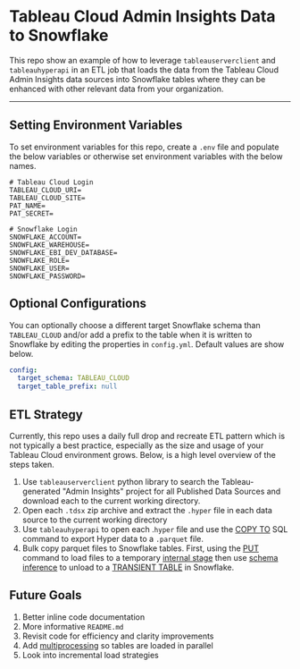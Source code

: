 # Tableau Cloud Admin Insights Data to Snowflake

This repo show an example of how to
leverage `tableauserverclient` and `tableauhyperapi`
in an ETL job that loads the data from the
Tableau Cloud Admin Insights data sources into
Snowflake tables where they can be enhanced
with other relevant data from your organization.

---

## Setting Environment Variables

To set environment variables for this repo,
create a `.env` file and populate the below
variables or otherwise set environment variables
with the below names.

```dotenv
# Tableau Cloud Login
TABLEAU_CLOUD_URI=
TABLEAU_CLOUD_SITE=
PAT_NAME=
PAT_SECRET=

# Snowflake Login
SNOWFLAKE_ACCOUNT=
SNOWFLAKE_WAREHOUSE=
SNOWFLAKE_EBI_DEV_DATABASE=
SNOWFLAKE_ROLE=
SNOWFLAKE_USER=
SNOWFLAKE_PASSWORD=
```

## Optional Configurations

You can optionally choose a different target
Snowflake schema than `TABLEAU_CLOUD` and/or
add a prefix to the table when it is
written to Snowflake by editing the properties
in `config.yml`. Default values are show below.

```yaml
config:
  target_schema: TABLEAU_CLOUD
  target_table_prefix: null
```

## ETL Strategy
Currently, this repo uses a daily full drop and
recreate ETL pattern which is not typically a
best practice, especially as the size and usage
of your Tableau Cloud environment grows. Below,
is a high level overview of the steps taken.

1. Use `tableauserverclient` python library
   to search the Tableau-generated "Admin Insights"
   project for all Published Data Sources
   and download each to the current working
   directory.
2. Open each `.tdsx` zip archive and extract
   the `.hyper` file in each data source to the
   current working directory
3. Use `tableauhyperapi` to open each .`hyper` file
   and use the [COPY TO](https://tableau.github.io/hyper-db/docs/sql/command/copy_to)
   SQL command to export Hyper data to a `.parquet` file.
4. Bulk copy parquet files to Snowflake tables. First,
   using the [PUT](https://docs.snowflake.com/en/sql-reference/sql/put)
   command to load files to a
   temporary [internal stage](https://docs.snowflake.com/en/user-guide/data-load-local-file-system-create-stage)
   then use [schema inference](https://docs.snowflake.com/en/sql-reference/functions/infer_schema)
   to unload to a
   [TRANSIENT TABLE](https://docs.snowflake.com/en/user-guide/tables-temp-transient#transient-tables)
   in Snowflake.

## Future Goals
1. Better inline code documentation
2. More informative `README.md`
3. Revisit code for efficiency and clarity improvements
4. Add [multiprocessing](https://docs.python.org/3/library/multiprocessing.html) so tables are loaded in parallel
5. Look into incremental load strategies
